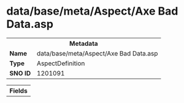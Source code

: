 <h1>data/base/meta/Aspect/Axe Bad Data.asp</h1><table><tr><th colspan="100%">Metadata</th></tr><tr><td><b>Name</b></td><td>data/base/meta/Aspect/Axe Bad Data.asp</td></tr><tr><td><b>Type</b></td><td>AspectDefinition</td></tr><tr><td><b>SNO ID</b></td><td>1201091</td></tr></table>

<table><tr><th colspan="100%">Fields</th></tr></table>

